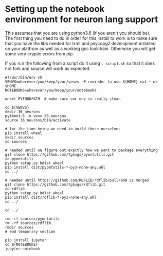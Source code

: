# Setting up the notebook environment for neuron lang support
This assumes that you are using python3.6 (if you aren't you should be).
The first thing you need to do in order for this install to work
is to make sure that you have the libs needed for lxml and psycopg2
development installed on your platfrom as well as a working gcc
toolchain. Otherwise you will get some very cryptic errors from pip.

If you run the following from a script do it using `. script.sh`
so that it does not fork and source will work as expected.
```
#!/usr/bin/env sh
VENVS=wherever/you/keep/your/venvs  # reminder to use ${HOME} not ~ or $HOME
NOTEBOOKS=wherever/you/keep/your/notebooks

unset PYTHONPATH  # make sure our env is really clean

cd ${VENVS}
mkdir 36_neurons
python3.6 -m venv 36_neurons
source 36_neurons/bin/activate

# for the time being we need to build these ourselves
pip install wheel
mkdir sources
cd sources

# needed until we figure out exactly how we want to package everything
git clone https://github.com/tgbugs/pyontutils.git
cd pyontutils
python setup.py bdist_wheel 
pip install dist/pyontutils-*-py3-none-any.whl
cd ../

# needed until https://github.com/RDFLib/rdflib/pull/649 is merged
git clone https://github.com/tgbugs/rdflib.git
cd rdflib
python setup.py bdist_wheel
pip install dist/rdflib-*-py3-none-any.whl
cd ../

cd ../

rm -rf sources/pyontutils
rm -rf sources/rdflib
rmdir sources
# end temporary section

pip install jupyter
cd ${NOTEBOOKS}
jupyter-notebook
```

